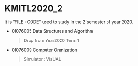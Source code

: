 # KMITL2020_2
It is "FILE : CODE" used to study in the 2'semester of year 2020.

- 01076005 Data Structures and Algorithm
  > Drop from Year2020 Term 1
- 01076009 Computer Oranization
  > Simulator : VisUAL
